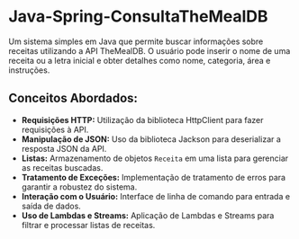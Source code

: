 # Java-Spring-ConsultaTheMealDB

Um sistema simples em Java que permite buscar informações sobre receitas utilizando a API TheMealDB. O usuário pode inserir o nome de uma receita ou a letra inicial e obter detalhes como nome, categoria, área e instruções.

## Conceitos Abordados:

- **Requisições HTTP:** Utilização da biblioteca HttpClient para fazer requisições à API.
- **Manipulação de JSON:** Uso da biblioteca Jackson para deserializar a resposta JSON da API.
- **Listas:** Armazenamento de objetos `Receita` em uma lista para gerenciar as receitas buscadas.
- **Tratamento de Exceções:** Implementação de tratamento de erros para garantir a robustez do sistema.
- **Interação com o Usuário:** Interface de linha de comando para entrada e saída de dados.
- **Uso de Lambdas e Streams:** Aplicação de Lambdas e Streams para filtrar e processar listas de receitas.
